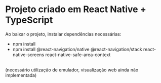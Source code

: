 # Projeto criado em React Native + TypeScript

Ao baixar o projeto, instalar dependências necessárias:

- npm install
- npm install @react-navigation/native @react-navigation/stack react-native-screens react-native-safe-area-context
<br>
(necessário utilização de emulador, visualização web ainda não implementada)

